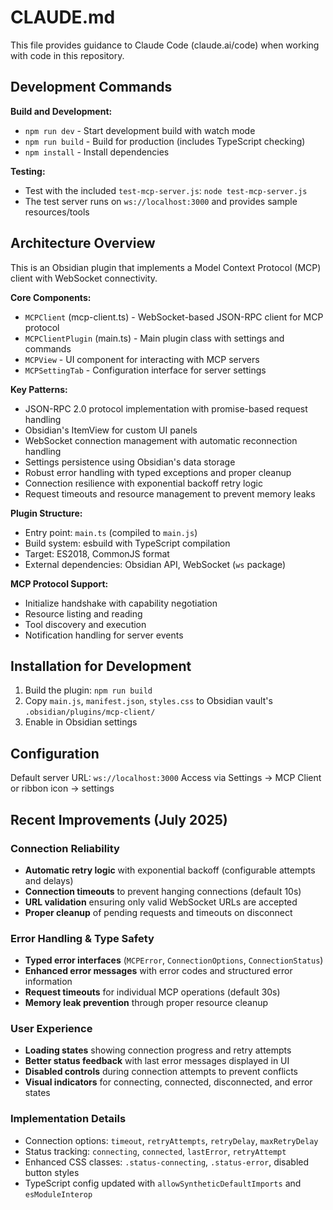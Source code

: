 # CLAUDE.md

This file provides guidance to Claude Code (claude.ai/code) when working with code in this repository.

## Development Commands

**Build and Development:**

- `npm run dev` - Start development build with watch mode
- `npm run build` - Build for production (includes TypeScript checking)
- `npm install` - Install dependencies

**Testing:**

- Test with the included `test-mcp-server.js`: `node test-mcp-server.js`
- The test server runs on `ws://localhost:3000` and provides sample resources/tools

## Architecture Overview

This is an Obsidian plugin that implements a Model Context Protocol (MCP) client with WebSocket connectivity.

**Core Components:**

- `MCPClient` (mcp-client.ts) - WebSocket-based JSON-RPC client for MCP protocol
- `MCPClientPlugin` (main.ts) - Main plugin class with settings and commands
- `MCPView` - UI component for interacting with MCP servers
- `MCPSettingTab` - Configuration interface for server settings

**Key Patterns:**

- JSON-RPC 2.0 protocol implementation with promise-based request handling
- Obsidian's ItemView for custom UI panels
- WebSocket connection management with automatic reconnection handling
- Settings persistence using Obsidian's data storage
- Robust error handling with typed exceptions and proper cleanup
- Connection resilience with exponential backoff retry logic
- Request timeouts and resource management to prevent memory leaks

**Plugin Structure:**

- Entry point: `main.ts` (compiled to `main.js`)
- Build system: esbuild with TypeScript compilation
- Target: ES2018, CommonJS format
- External dependencies: Obsidian API, WebSocket (`ws` package)

**MCP Protocol Support:**

- Initialize handshake with capability negotiation
- Resource listing and reading
- Tool discovery and execution
- Notification handling for server events

## Installation for Development

1. Build the plugin: `npm run build`
2. Copy `main.js`, `manifest.json`, `styles.css` to Obsidian vault's `.obsidian/plugins/mcp-client/`
3. Enable in Obsidian settings

## Configuration

Default server URL: `ws://localhost:3000`
Access via Settings → MCP Client or ribbon icon → settings

## Recent Improvements (July 2025)

### Connection Reliability

- **Automatic retry logic** with exponential backoff (configurable attempts and delays)
- **Connection timeouts** to prevent hanging connections (default 10s)
- **URL validation** ensuring only valid WebSocket URLs are accepted
- **Proper cleanup** of pending requests and timeouts on disconnect

### Error Handling & Type Safety

- **Typed error interfaces** (`MCPError`, `ConnectionOptions`, `ConnectionStatus`)
- **Enhanced error messages** with error codes and structured error information
- **Request timeouts** for individual MCP operations (default 30s)
- **Memory leak prevention** through proper resource cleanup

### User Experience

- **Loading states** showing connection progress and retry attempts
- **Better status feedback** with last error messages displayed in UI
- **Disabled controls** during connection attempts to prevent conflicts
- **Visual indicators** for connecting, connected, disconnected, and error states

### Implementation Details

- Connection options: `timeout`, `retryAttempts`, `retryDelay`, `maxRetryDelay`
- Status tracking: `connecting`, `connected`, `lastError`, `retryAttempt`
- Enhanced CSS classes: `.status-connecting`, `.status-error`, disabled button styles
- TypeScript config updated with `allowSyntheticDefaultImports` and `esModuleInterop`

